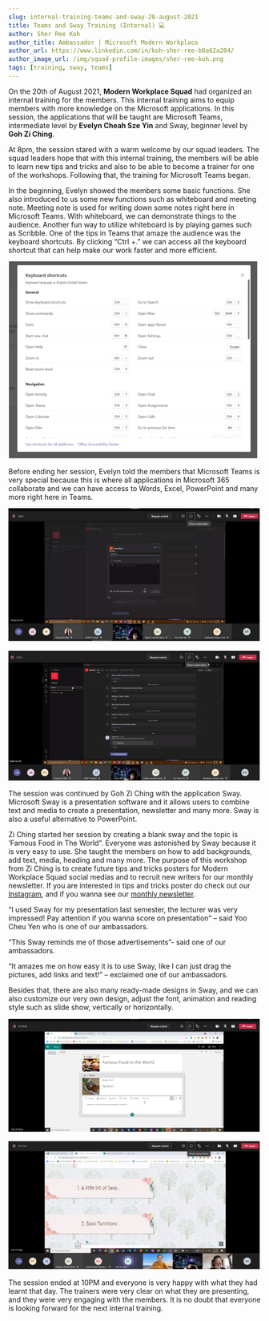 ```yaml
---
slug: internal-training-teams-and-sway-20-august-2021
title: Teams and Sway Training (Internal) 💻
author: Sher Ree Koh
author_title: Ambassador | Microsoft Modern Workplace
author_url: https://www.linkedin.com/in/koh-sher-ree-b8a62a204/
author_image_url: /img/squad-profile-images/sher-ree-koh.png
tags: [training, sway, teams]
---
```


On the 20th of August 2021, **Modern Workplace Squad** had organized an internal training for the members. This internal training aims to equip members with more knowledge on the Microsoft applications. In this session, the applications that will be taught are Microsoft Teams, intermediate level by **Evelyn Cheah Sze Yin** and Sway, beginner level by **Goh Zi Ching**.

<!--truncate-->

At 8pm, the session stared with a warm welcome by our squad leaders. The squad leaders hope that with this internal training, the members will be able to learn new tips and tricks and also to be able to become a trainer for one of the workshops. Following that, the training for Microsoft Teams began. 

In the beginning, Evelyn showed the members some basic functions. She also introduced to us some new functions such as whiteboard and meeting note. Meeting note is used for writing down some notes right here in Microsoft Teams. With whiteboard, we can demonstrate things to the audience. Another fun way to utilize whiteboard is by playing games such as Scribble. One of the tips in Teams that amaze the audience was the keyboard shortcuts. By clicking “Ctrl +.” we can access all the keyboard shortcut that can help make our work faster and more efficient.

![Showing keyboard shortcuts](img/2021-09-03-internal-training-teams-and-sway/internal-training-teams-and-sway-1.png)

Before ending her session, Evelyn told the members that Microsoft Teams is very special because this is where all applications in Microsoft 365 collaborate and we can have access to Words, Excel, PowerPoint and many more right here in Teams.

![Create tab on Teams channel](img/2021-09-03-internal-training-teams-and-sway/internal-training-teams-and-sway-2.png)

![Demonstrating Teams posts](img/2021-09-03-internal-training-teams-and-sway/internal-training-teams-and-sway-3.png)

The session was continued by Goh Zi Ching with the application Sway. Microsoft Sway is a presentation software and it allows users to combine text and media to create a presentation, newsletter and many more. Sway is also a useful alternative to PowerPoint.

Zi Ching started her session by creating a blank sway and the topic is ‘Famous Food in The World”. Everyone was astonished by Sway because it is very easy to use. She taught the members on how to add backgrounds, add text, media, heading and many more. The purpose of this workshop from Zi Ching is to create future tips and tricks posters for Modern Workplace Squad social medias and to recruit new writers for our monthly newsletter. If you are interested in tips and tricks poster do check out our [Instagram](https://www.instagram.com/microsoft_mws/), and if you wanna see our [monthly newsletter](http://localhost:3000/docs/newsletters/august-2021).

“I used Sway for my presentation last semester, the lecturer was very impressed! Pay attention if you wanna score on presentation” – said Yoo Cheu Yen who is one of our ambassadors.

“This Sway reminds me of those advertisements”- said one of our ambassadors.

“It amazes me on how easy it is to use Sway, like I can just drag the pictures, add links and text!” – exclaimed one of our ambassadors.

Besides that, there are also many ready-made designs in Sway, and we can also customize our very own design, adjust the font, animation and reading style such as slide show, vertically or horizontally.

![Demonstrating Sway features](img/2021-09-03-internal-training-teams-and-sway/internal-training-teams-and-sway-4.png)

![Customizing own design](img/2021-09-03-internal-training-teams-and-sway/internal-training-teams-and-sway-5.png)

The session ended at 10PM and everyone is very happy with what they had learnt that day. The trainers were very clear on what they are presenting, and they were very engaging with the members. It is no doubt that everyone is looking forward for the next internal training.